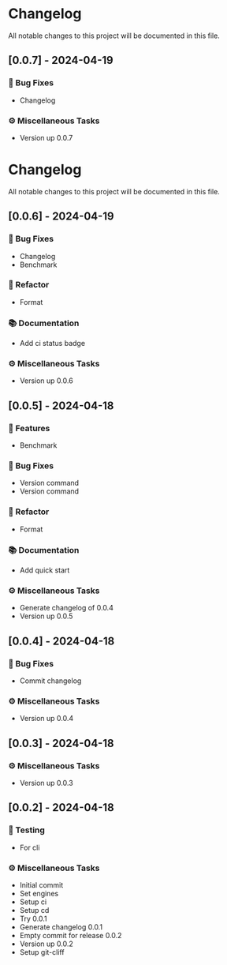 # Changelog

All notable changes to this project will be documented in this file.

## [0.0.7] - 2024-04-19

### 🐛 Bug Fixes

- Changelog

### ⚙️ Miscellaneous Tasks

- Version up 0.0.7

<!-- generated by git-cliff -->
# Changelog

All notable changes to this project will be documented in this file.

## [0.0.6] - 2024-04-19

### 🐛 Bug Fixes

- Changelog
- Benchmark

### 🚜 Refactor

- Format

### 📚 Documentation

- Add ci status badge

### ⚙️ Miscellaneous Tasks

- Version up 0.0.6

## [0.0.5] - 2024-04-18

### 🚀 Features

- Benchmark

### 🐛 Bug Fixes

- Version command
- Version command

### 🚜 Refactor

- Format

### 📚 Documentation

- Add quick start

### ⚙️ Miscellaneous Tasks

- Generate changelog of 0.0.4
- Version up 0.0.5

## [0.0.4] - 2024-04-18

### 🐛 Bug Fixes

- Commit changelog

### ⚙️ Miscellaneous Tasks

- Version up 0.0.4

## [0.0.3] - 2024-04-18

### ⚙️ Miscellaneous Tasks

- Version up 0.0.3

## [0.0.2] - 2024-04-18

### 🧪 Testing

- For cli

### ⚙️ Miscellaneous Tasks

- Initial commit
- Set engines
- Setup ci
- Setup cd
- Try 0.0.1
- Generate changelog 0.0.1
- Empty commit for release 0.0.2
- Version up 0.0.2
- Setup git-cliff

<!-- generated by git-cliff -->

